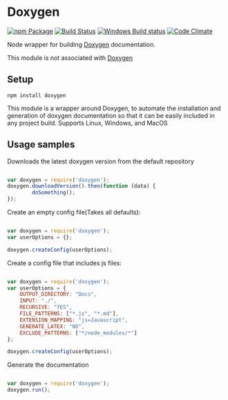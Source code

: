 Doxygen
===========

[![npm Package](https://img.shields.io/npm/v/doxygen.svg?style=flat-square)](https://www.npmjs.org/package/doxygen)
[![Build Status](https://travis-ci.org/EruantalonJS/node-doxygen.svg?branch=master)](https://travis-ci.org/EruantalonJS/node-doxygen)
[![Windows Build status](https://ci.appveyor.com/api/projects/status/xu8avh9iguwey4yh?svg=true)](https://ci.appveyor.com/project/EruantalonJS/node-doxygen)
[![Code Climate](https://codeclimate.com/github/EruantalonJS/node-doxygen/badges/gpa.svg)](https://codeclimate.com/github/EruantalonJS/node-doxygen)

Node wrapper for building [Doxygen](www.doxygen.org) documentation.

This module is not associated with [Doxygen](www.doxygen.org)
## Setup

`npm install doxygen`

This module is a wrapper around Doxygen, to automate the installation and generation of doxygen documentation so that it can be easily included in any project build. Supports Linux, Windows, and MacOS

## Usage samples

Downloads the latest doxygen version from the default repository

```javascript

var doxygen = require('doxygen');
doxygen.downloadVersion().then(function (data) {
        doSomething();
});

```

Create an empty config file(Takes all defaults):

```javascript

var doxygen = require('doxygen');
var userOptions = {};

doxygen.createConfig(userOptions);

```

Create a config file that includes js files:

```javascript

var doxygen = require('doxygen');
var userOptions = {
    OUTPUT_DIRECTORY: "Docs",
    INPUT: "./",
    RECURSIVE: "YES",
    FILE_PATTERNS: ["*.js", "*.md"],
    EXTENSION_MAPPING: "js=Javascript",
    GENERATE_LATEX: "NO",
    EXCLUDE_PATTERNS: ["*/node_modules/*"]
};

doxygen.createConfig(userOptions);

```

Generate the documentation

```javascript

var doxygen = require('doxygen');
doxygen.run();

```